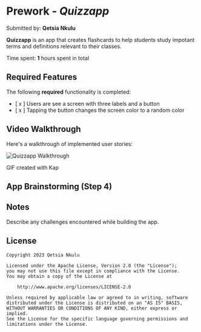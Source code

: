 # Prework - *Quizzapp*

Submitted by: **Qetsia Nkulu**

**Quizzapp** is an app that creates flashcards to help students study impotant terms and definitions relevant to their classes.

Time spent: **1** hours spent in total

## Required Features

The following **required** functionality is completed:

- [ x ] Users are see a screen with three labels and a button
- [ x ] Tapping the button changes the screen color to a random color
 
## Video Walkthrough

Here's a walkthrough of implemented user stories:

<img src='' title='Quizzapp Walkthrough' width='' alt='Quizzapp Walkthrough' />

<blockquote class="imgur-embed-pub" lang="en" data-id="a/ykj0JQ3" data-context="false" ><a href="//imgur.com/a/ykj0JQ3"></a></blockquote><script async src="//s.imgur.com/min/embed.js" charset="utf-8"></script>
GIF created with Kap


## App Brainstorming (Step 4)

## Notes

Describe any challenges encountered while building the app.

## License

    Copyright 2023 Qetsia Nkulu

    Licensed under the Apache License, Version 2.0 (the "License");
    you may not use this file except in compliance with the License.
    You may obtain a copy of the License at

        http://www.apache.org/licenses/LICENSE-2.0

    Unless required by applicable law or agreed to in writing, software
    distributed under the License is distributed on an "AS IS" BASIS,
    WITHOUT WARRANTIES OR CONDITIONS OF ANY KIND, either express or implied.
    See the License for the specific language governing permissions and
    limitations under the License.

